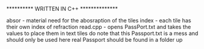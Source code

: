********** WRITTEN IN C++ **************

absor - material need for the abosraption of the tiles
index - each tile has their own index of refraction
read.cpp - opens PassPort.txt and takes the values to place them in text tiles
  do note that this Passport.txt is a mess and should only be used here 
  real Passport should be found in a folder up
